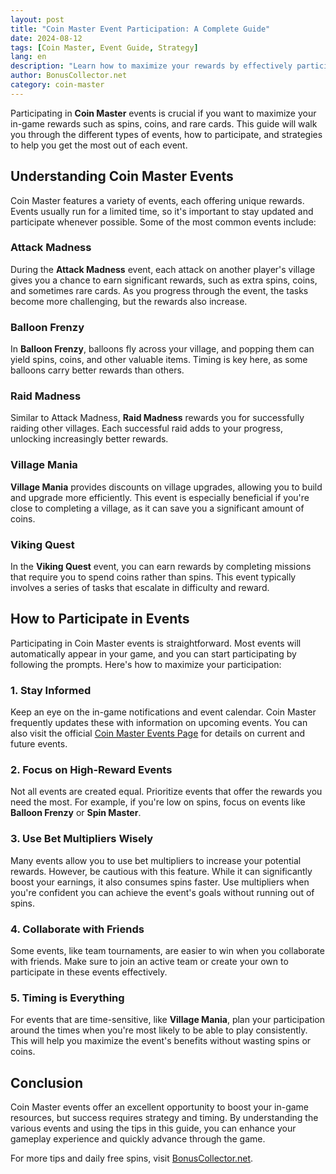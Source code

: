 ```yaml
---
layout: post
title: "Coin Master Event Participation: A Complete Guide"
date: 2024-08-12
tags: [Coin Master, Event Guide, Strategy]
lang: en
description: "Learn how to maximize your rewards by effectively participating in Coin Master events. This complete guide covers everything from understanding the various events to strategic tips for success."
author: BonusCollector.net
category: coin-master
---
```


Participating in **Coin Master** events is crucial if you want to maximize your in-game rewards such as spins, coins, and rare cards. This guide will walk you through the different types of events, how to participate, and strategies to help you get the most out of each event.

## Understanding Coin Master Events

Coin Master features a variety of events, each offering unique rewards. Events usually run for a limited time, so it's important to stay updated and participate whenever possible. Some of the most common events include:

### Attack Madness

During the **Attack Madness** event, each attack on another player's village gives you a chance to earn significant rewards, such as extra spins, coins, and sometimes rare cards. As you progress through the event, the tasks become more challenging, but the rewards also increase.

### Balloon Frenzy

In **Balloon Frenzy**, balloons fly across your village, and popping them can yield spins, coins, and other valuable items. Timing is key here, as some balloons carry better rewards than others.

### Raid Madness

Similar to Attack Madness, **Raid Madness** rewards you for successfully raiding other villages. Each successful raid adds to your progress, unlocking increasingly better rewards.

### Village Mania

**Village Mania** provides discounts on village upgrades, allowing you to build and upgrade more efficiently. This event is especially beneficial if you're close to completing a village, as it can save you a significant amount of coins.

### Viking Quest

In the **Viking Quest** event, you can earn rewards by completing missions that require you to spend coins rather than spins. This event typically involves a series of tasks that escalate in difficulty and reward.

## How to Participate in Events

Participating in Coin Master events is straightforward. Most events will automatically appear in your game, and you can start participating by following the prompts. Here's how to maximize your participation:

### 1. Stay Informed

Keep an eye on the in-game notifications and event calendar. Coin Master frequently updates these with information on upcoming events. You can also visit the official [Coin Master Events Page](https://support.coinmastergame.com/hc/en-us/sections/360000286454-Events-Rewards) for details on current and future events.

### 2. Focus on High-Reward Events

Not all events are created equal. Prioritize events that offer the rewards you need the most. For example, if you're low on spins, focus on events like **Balloon Frenzy** or **Spin Master**.

### 3. Use Bet Multipliers Wisely

Many events allow you to use bet multipliers to increase your potential rewards. However, be cautious with this feature. While it can significantly boost your earnings, it also consumes spins faster. Use multipliers when you're confident you can achieve the event's goals without running out of spins.

### 4. Collaborate with Friends

Some events, like team tournaments, are easier to win when you collaborate with friends. Make sure to join an active team or create your own to participate in these events effectively.

### 5. Timing is Everything

For events that are time-sensitive, like **Village Mania**, plan your participation around the times when you're most likely to be able to play consistently. This will help you maximize the event's benefits without wasting spins or coins.

## Conclusion

Coin Master events offer an excellent opportunity to boost your in-game resources, but success requires strategy and timing. By understanding the various events and using the tips in this guide, you can enhance your gameplay experience and quickly advance through the game. 

For more tips and daily free spins, visit [BonusCollector.net](https://bonuscollector.net/coin-master-free-spins/).